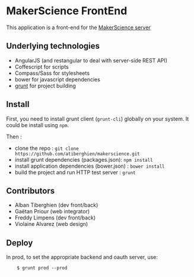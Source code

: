 # MakerScience FrontEnd

This application is a front-end for the [MakerScience server](github.com/atiberghien/makerscience-server)

## Underlying technologies
* AngularJS (and restangular to deal with server-side REST API)
* Coffescript for scripts
* Compass/Sass for stylesheets
* bower for javascript dependencies
* [grunt](gruntjs.com/getting-started) for project building

## Install

First, you need to install grunt client (`grunt-cli`) globally on your system. It could be install using `npm`.

Then :
* clone the repo : `git clone https://github.com/atiberghien/makerscience.git`
* install grunt dependencies (packages.json): `npm install`
* install application dependencies (bower.json) : `bower install`
* build the project and run HTTP test server : `grunt`

## Contributors

* Alban Tiberghien (dev front/back)
* Gaëtan Priour (web integrator)
* Freddy Limpens (dev front/back)
* Violaine Alvarez (web design)

## Deploy

In prod, to set the appropriate backend and oauth server, use:
```
    $ grunt prod --prod
```    

